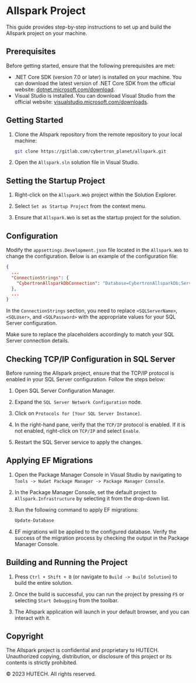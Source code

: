 # Allspark Project

This guide provides step-by-step instructions to set up and build the Allspark project on your machine.

## Prerequisites

Before getting started, ensure that the following prerequisites are met:

- .NET Core SDK (version 7.0 or later) is installed on your machine. You can download the latest version of .NET Core SDK from the official website: [dotnet.microsoft.com/download](https://dotnet.microsoft.com/download).
- Visual Studio is installed. You can download Visual Studio from the official website: [visualstudio.microsoft.com/downloads](https://visualstudio.microsoft.com/downloads).

## Getting Started

1. Clone the Allspark repository from the remote repository to your local machine:

   ```bash
   git clone https://gitlab.com/cybertron_planet/allspark.git
   ```

2. Open the `Allspark.sln` solution file in Visual Studio.

## Setting the Startup Project

1. Right-click on the `Allspark.Web` project within the Solution Explorer.

2. Select `Set as Startup Project` from the context menu.

3. Ensure that `Allspark.Web` is set as the startup project for the solution.

## Configuration

Modify the `appsettings.Development.json` file located in the `Allspark.Web` to change the configuration. Below is an example of the configuration file:

```json
{
  ...
  "ConnectionStrings": {
    "CybertronAllsparkDbConnection": "Database=CybertronAllsparkDb;Server=<SQLServerName>;User Id=<SQLUser>;Password=<SQLPassword>;TrustServerCertificate=true;"
  },
  ...
}
```

In the `ConnectionStrings` section, you need to replace `<SQLServerName>`, `<SQLUser>`, and `<SQLPassword>` with the appropriate values for your SQL Server configuration.

Make sure to replace the placeholders accordingly to match your SQL Server connection details.

## Checking TCP/IP Configuration in SQL Server

Before running the Allspark project, ensure that the TCP/IP protocol is enabled in your SQL Server configuration. Follow the steps below:

1. Open SQL Server Configuration Manager.

2. Expand the `SQL Server Network Configuration` node.

3. Click on `Protocols for [Your SQL Server Instance]`.

4. In the right-hand pane, verify that the `TCP/IP` protocol is enabled. If it is not enabled, right-click on `TCP/IP` and select `Enable`.

5. Restart the SQL Server service to apply the changes.

## Applying EF Migrations

1. Open the Package Manager Console in Visual Studio by navigating to `Tools -> NuGet Package Manager -> Package Manager Console`.

2. In the Package Manager Console, set the default project to `Allspark.Infrastructure` by selecting it from the drop-down list.

3. Run the following command to apply EF migrations:

   ```bash
   Update-Database
   ```

4. EF migrations will be applied to the configured database. Verify the success of the migration process by checking the output in the Package Manager Console.

## Building and Running the Project

1. Press `Ctrl + Shift + B` (or navigate to `Build -> Build Solution`) to build the entire solution.

2. Once the build is successful, you can run the project by pressing `F5` or selecting `Start Debugging` from the toolbar.

3. The Allspark application will launch in your default browser, and you can interact with it.

## Copyright

The Allspark project is confidential and proprietary to HUTECH. Unauthorized copying, distribution, or disclosure of this project or its contents is strictly prohibited.

© 2023 HUTECH. All rights reserved.